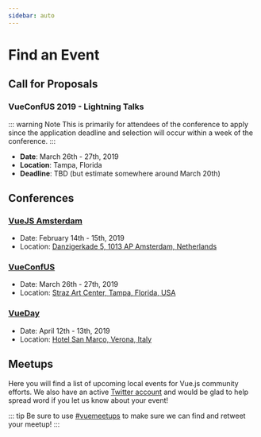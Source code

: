 ```yaml
---
sidebar: auto
---
```


# Find an Event

## Call for Proposals

### VueConfUS 2019 - Lightning Talks

::: warning Note
This is primarily for attendees of the conference to apply since the application deadline and selection will occur within a week of the conference.
:::

- **Date**: March 26th - 27th, 2019
- **Location**: Tampa, Florida
- **Deadline**: TBD (but estimate somewhere around March 20th)

## Conferences

### [VueJS Amsterdam](https://www.vuejs.amsterdam/)

- Date: February 14th - 15th, 2019
- Location: [Danzigerkade 5, 1013 AP Amsterdam, Netherlands](https://www.google.com/maps/place/Amsterdam+Theater/@52.3970285,4.8750425,17z/data=!3m1!4b1!4m5!3m4!1s0x47c608288dc127bf:0xdb0d328fc38eae6!8m2!3d52.3970285!4d4.8772312)

### [VueConfUS](https://vueconf.us)

- Date: March 26th - 27th, 2019
- Location: [Straz Art Center, Tampa, Florida, USA](https://www.google.com/maps/place/David+A.+Straz,+Jr.+Center+for+the+Performing+Arts/@27.9516845,-82.4663922,17z/data=!3m1!4b1!4m5!3m4!1s0x88c2c46055555555:0xbaea2283bc930b0d!8m2!3d27.9516845!4d-82.4642035)

### [VueDay](https://2019.vueday.it/)

- Date: April 12th - 13th, 2019
- Location: [Hotel San Marco, Verona, Italy](https://www.google.com/maps/place/San+Marco/@45.439915,10.9719744,15z/data=!4m5!3m4!1s0x0:0xe22aa957cb43cd25!8m2!3d45.439915!4d10.9719744)

## Meetups

Here you will find a list of upcoming local events for Vue.js community efforts. We also have an active [Twitter account](https://www.twitter.com/vuemeetups) and would be glad to help spread word if you let us know about your event!

::: tip
Be sure to use [#vuemeetups](https://twitter.com/hashtag/vuemeetups) to make sure we can find and retweet your meetup!
:::

<EventsTimeline type="meetup" />
